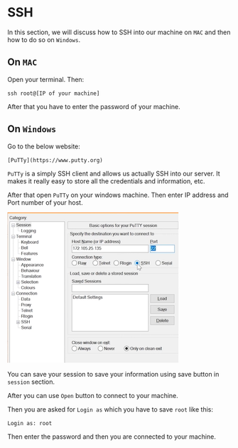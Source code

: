 # SSH

In this section, we will discuss how to SSH into our machine on `MAC` and then how to do so on `Windows`.

## On `MAC`

Open your terminal. Then:
```
ssh root@[IP of your machine]
```

After that you have to enter the password of your machine.

## On `Windows`

Go to the below website:
```
[PuTTy](https://www.putty.org)
```

`PuTTy` is a simply SSH client and allows us actually SSH into our server. It makes it really easy to store all the credentials and information, etc. 

After that open `PuTTy` on your windows machine. Then enter IP address and Port number of your host. 

![image info](./images/1.png)

You can save your session to save your information using save button in `session` section.

After you can use `Open` button to connect to your machine.

Then you are asked for `Login as` which you have to save `root` like this:
```
Login as: root
```

Then enter the password and then you are connected to your machine.